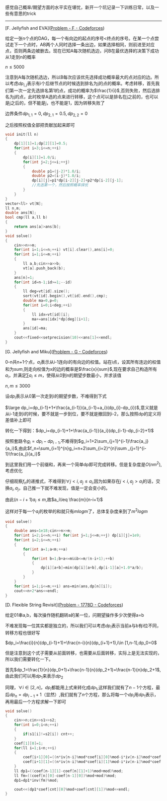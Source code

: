 感觉自己概率/期望方面的水平实在堪忧，新开一个坑记录一下训练日常，以及一些有意思的trick

---

[F. Jellyfish and EVA]([Problem - F - Codeforces](https://codeforces.com/contest/1875/problem/F))

给定一张n个点的DAG，每一个有向边的起点的序号<终点的序号。在某一个点尝试走下一个点时，AB两个人同时选择一条出边，如果选择相同，则前进至对应点，否则两条边被删去。现在已知A每次随机选边，问B在最优选择的决策下成功从1走到n的概率

$n\leq 5000$

注意到A每次随机选边，所以B每次应该优先选择成功概率最大的点对应的边。所以考虑$dp_{i,j}$表示有i个后继节点的时候选到排名为j的点的概率。考虑转移，首先我们第一次一定先选排名第1的点，成功的概率为$\frac{1}{i}$,否则失败，然后选排名为j的点，此时枚举A选的点来进行转移，这个点可以是排名在j之前的，也可以是j之后的，但不能是j，也不能是1，因为转移失败了

边界条件$dp_{1,1}=0,dp_{2,1}=0.5,dp_{2,2}=0$

之后按照权值全部把贡献加起来即可

```c++
void init(ll n)
{
    dp[1][1]=1;dp[2][1]=0.5;
    for(int i=3;i<=n;++i)
    {
        dp[i][1]=1.0/i;
        for(int j=2;j<=i;++j)
        {
            double p1=(j-2)*1.0/i;
            double p2=(i-j)*1.0/i;
            dp[i][j]=p1*dp[i-2][j-2]+p2*dp[i-2][j-1];
            //先选第一个，然后按照概率择优
        }
    }
}
vector<ll> vt[N];
ll n,m;
double ans[N];
bool cmp(ll a,ll b)
{
    return ans[a]>ans[b];
}
void solve()
{
    cin>>n>>m;
    for(int i=1;i<=n;++i) vt[i].clear(),ans[i]=0;
    for(int i=1;i<=m;++i)
    {
        ll a,b;cin>>a>>b;
        vt[a].push_back(b);
    }
    ans[n]=1;
    for(int id=n-1;id>=1;--id)
    {
        ll deg=vt[id].size();
        sort(vt[id].begin(),vt[id].end(),cmp);
        double ma=0,p=0;
        for(int i=0;i<deg;++i)
        {
            ll idx=vt[id][i];
            ma+=ans[idx]*dp[deg][i+1];
        }
        ans[id]=ma;
    }
    cout<<fixed<<setprecision(10)<<ans[1]<<endl;
}

```



[G. Jellyfish and Miku]([Problem - G - Codeforces](https://codeforces.com/contest/1875/problem/G))

0-n共n+1个点，$a_i$表示从i-1连向i的有向边的权值。站在i点，设其所有连边的权值和为$sum$,则走向权值为x的边的概率是$\frac{x}{sum}$,现在要求自己构造所有$a_i$，并满足$\sum a_i\leq m$，使得从0到n的期望步数最小，并求该值

$n,m\leq 3000$

设$dp_i$表示从0第一次走到i的期望步数，不难得到下式

$\large dp_i=dp_{i-1}+1+\frac{a_{i-1}}{a_{i-1}+a_i}(dp_{i}-dp_{i})$,意义就是从i-1走到i的时候，要不就是一步到位，要不就是撤回到i-2，那么按照dp的定义将差值补上即可

转化一下得到：$dp_i=dp_{i-1}+1+\frac{a_{i-1}}{a_i}(dp_{i-1}-dp_{i-2}+1)$

按照套路令$g_i=dp_i-dp_{i-1}$,不难得到$g_i=1+2\sum_{j=1}^{i-1}\frac{a_j}{a_i}$,由此$f_n=\sum_{i=1}^{n}g_i=n+2\sum_{i=2}^{n}\sum _{j=1}^{i-1}\frac{a_j}{a_i}$

到这里我们用一个前缀和，再来一个简单dp即可完成转移。但是复杂度是$O(nm^2)$,考虑优化

仔细观察$f_n$的递推式，不难得到$\forall j<i,a_j\leq a_i$,因为如果存在$j<i,a_j>a_i$的话，交换$a_i,a_j$，自己推一下就不难发现，值是一定会变小的。

由此$(n-i+1)a_i\leq m$,故$a_i\leq \frac{m}{n-i+1}$

这样对于每一个$a_i$的枚举的和就只有$mlogm$了，总体复杂度来到了$m^2logm$

```c++
void solve()
{
    double ans=1e18;cin>>n>>m;
    for(int i=2;i<=n;++i) for(int j=1;j<=m;++j) dp[i][j]=1e9;
    for(int i=2;i<=n;++i)
    {
        for(int a=1;a<m;++a)
        {
            for(int b=1;b+a<=m&&b<=m/(n-i+1);++b)
            {
                dp[i][a+b]=min(dp[i][a+b],dp[i-1][a]+1.0*a/b);
            }
        }
    }
    for(int i=1;i<=m;++i) ans=min(ans,dp[n][i]);
    cout<<n+2*ans<<endl;
}
```

[D. Flexible String Revisit]([Problem - 1778D - Codeforces](https://codeforces.com/problemset/problem/1778/D))

给定01串a,b，每次操作随机翻转a的某一位，问期望操作多少次使得a=b

不难发现每一位其实都是独立的，所以我们可以考虑$dp_i$表示当前a与b有i位不同，转移方程也很好写

$dp_i=\frac{i}{n}(dp_{i-1}+1)+\frac{n-i}{n}(dp_{i+1}+1),i\in [1,n-1],dp_0=0$

但是注意到这个式子需要从前面转移，也需要从后面转移，实际上是无法实现的，所以我们需要转化一下。

首先$dp_1=\frac{1}{n}(dp_0+1)+\frac{n-1}{n}(dp_2+1)=\frac{n-1}{n}dp_2+1$,由此我们可以用$dp_1$来表示$dp_2$

同理，$\forall i \in[2,n]$，$dp_i$都能用上式来转化成$dp_1$,这样我们就有了$n-1$个方程，最后$dp_n=dp_{i-1}+1$（显然）,我们就有了$n$个方程，那么将每一个$dp_i$用$dp_1$表示，再用最后一个方程求解一下即可

```c++
void solve()
{
    cin>>n;cin>>s1>>s2;
    for(int i=0;i<n;++i)
    {
        if(s1[i]!=s2[i]) cnt++;
    }
    coef[1][0]=1;
    for(ll i=1;i<n;++i)
    {
        coef[i+1][0]=((n*iv[n-i]%mod*coef[i][0]%mod-i*iv[n-i]%mod*coef[i-1][0]%mod)%mod+mod)%mod;
        coef[i+1][1]=((n*iv[n-i]%mod*coef[i][1]%mod-i*iv[n-i]%mod*coef[i-1][1]%mod-n*iv[n-i]%mod)%mod+mod)%mod;
    }
    ll dp1=((coef[n-1][1]-coef[n][1]+1)%mod+mod)%mod;
    ll fm=((coef[n][0]-coef[n-1][0])%mod+mod)%mod;
    dp1=dp1*inv(fm)%mod;

    cout<<(dp1*coef[cnt][0]%mod+coef[cnt][1])%mod<<endl;
}
```







